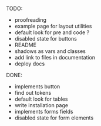 TODO:

- proofreading
- example page for layout utilities
- default look for pre and code ?
- disabled state for buttons
- README
- shadows as vars and classes
- add link to files in documentation
- deploy docs

DONE:

- implements button
- find out tokens
- default look for tables
- write installation page
- implements forms fields
- disabled state for form elements
